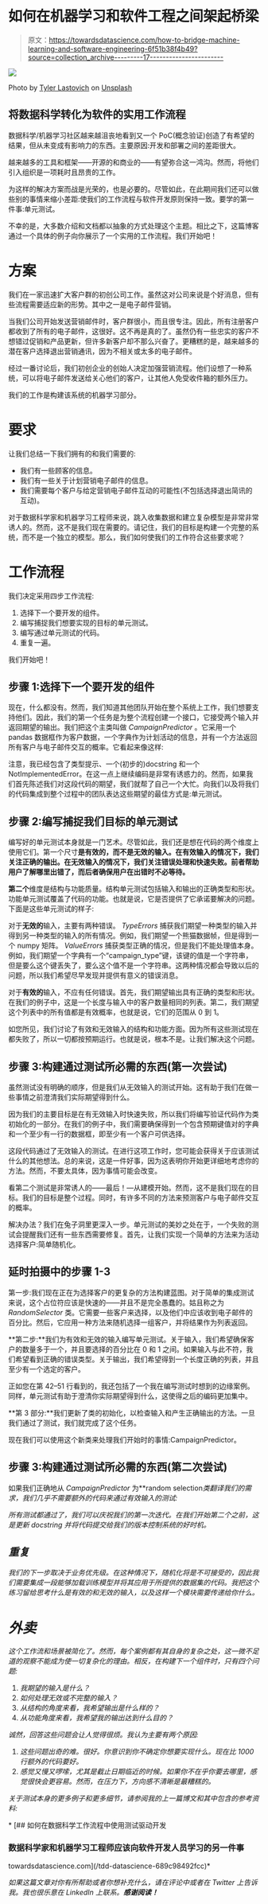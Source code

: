 # 如何在机器学习和软件工程之间架起桥梁

> 原文：<https://towardsdatascience.com/how-to-bridge-machine-learning-and-software-engineering-6f51b38f4b49?source=collection_archive---------17----------------------->

![](img/dc204e63872c6f3c619d04f8e2d33f2d.png)

Photo by [Tyler Lastovich](https://unsplash.com/@lastly?utm_source=medium&utm_medium=referral) on [Unsplash](https://unsplash.com?utm_source=medium&utm_medium=referral)

## 将数据科学转化为软件的实用工作流程

数据科学/机器学习社区越来越沮丧地看到又一个 PoC(概念验证)创造了有希望的结果，但从未变成有影响力的东西。主要原因:开发和部署之间的差距很大。

越来越多的工具和框架——开源的和商业的——有望弥合这一鸿沟。然而，将他们引入组织是一项耗时且昂贵的工作。

为这样的解决方案而战是光荣的，也是必要的。尽管如此，在此期间我们还可以做些别的事情来缩小差距:使我们的工作流程与软件开发原则保持一致。要学的第一件事:单元测试。

不幸的是，大多数介绍和文档都以抽象的方式处理这个主题。相比之下，这篇博客通过一个具体的例子向你展示了一个实用的工作流程。我们开始吧！

# 方案

我们在一家迅速扩大客户群的初创公司工作。虽然这对公司来说是个好消息，但有些流程需要适应新的形势。其中之一是电子邮件营销。

当我们公司开始发送营销邮件时，客户群很小，而且很专注。因此，所有注册客户都收到了所有的电子邮件，这很好。这不再是真的了。虽然仍有一些忠实的客户不想错过促销和产品更新，但许多新客户却不那么兴奋了。更糟糕的是，越来越多的潜在客户选择退出营销通讯，因为不相关或太多的电子邮件。

经过一番讨论后，我们初创企业的创始人决定加强营销流程。他们设想了一种系统，可以将电子邮件发送给关心他们的客户，让其他人免受收件箱的额外压力。

我们的工作是构建该系统的机器学习部分。

# 要求

让我们总结一下我们拥有的和我们需要的:

*   我们有一些顾客的信息。
*   我们有一些关于计划营销电子邮件的信息。
*   我们需要每个客户与给定营销电子邮件互动的可能性(不包括选择退出简讯的互动)。

对于数据科学家和机器学习工程师来说，跳入收集数据和建立复杂模型是非常非常诱人的。然而，这不是我们现在需要的。请记住，我们的目标是构建一个完整的系统，而不是一个独立的模型。那么，我们如何使我们的工作符合这些要求呢？

# 工作流程

我们决定采用四步工作流程:

1.  选择下一个要开发的组件。
2.  编写捕捉我们想要实现的目标的单元测试。
3.  编写通过单元测试的代码。
4.  重复一遍。

我们开始吧！

## 步骤 1:选择下一个要开发的组件

现在，什么都没有。然而，我们知道其他团队开始在整个系统上工作，我们想要支持他们。因此，我们的第一个任务是为整个流程创建一个接口，它接受两个输入并返回期望的输出。我们把这个主类叫做 *CampaignPredictor* 。它采用一个 pandas 数据框作为客户数据，一个字典作为计划活动的信息，并有一个方法返回所有客户与电子邮件交互的概率。它看起来像这样:

注意，我已经包含了类型提示、一个(初步的)docstring 和一个 NotImplementedError。在这一点上继续编码是非常有诱惑力的。然而，如果我们首先陈述我们对这段代码的期望，我们就帮了自己一个大忙。向我们以及将我们的代码集成到整个过程中的团队表达这些期望的最佳方式是:单元测试。

## 步骤 2:编写捕捉我们目标的单元测试

编写好的单元测试本身就是一门艺术。尽管如此，我们还是想在代码的两个维度上使用它们。第一个尺寸**是有效的，而不是无效的输入。在有效输入的情况下，我们关注正确的输出。在无效输入的情况下，我们关注错误处理和快速失败。前者帮助用户了解哪里出错了，而后者确保用户在出错时不必等待。**

**第二个**维度是结构与功能质量。结构单元测试包括输入和输出的正确类型和形状。功能单元测试覆盖了代码的功能。也就是说，它是否提供了它承诺要解决的问题。下面是这些单元测试的样子:

对于**无效的**输入，主要有两种错误。 *TypeErrors* 捕获我们期望一种类型的输入并得到另一种类型的输入的所有情况。例如，我们期望一个熊猫数据帧，但是得到一个 numpy 矩阵。 *ValueErrors* 捕获类型正确的情况，但是我们不能处理值本身。例如，我们期望一个字典有一个“campaign_type”键，该键的值是一个字符串，但是要么这个键丢失了，要么这个值不是一个字符串。这两种情况都会导致以后的问题，所以我们希望尽早发现并提供有意义的错误消息。

对于**有效的**输入，不应有任何错误。首先，我们期望输出具有正确的类型和形状。在我们的例子中，这是一个长度与输入中的客户数量相同的列表。第二，我们期望这个列表中的所有值都是有效概率，也就是说，它们的范围从 0 到 1。

如您所见，我们讨论了有效和无效输入的结构和功能方面。因为所有这些测试现在都失败了，所以一切都按预期运行。也就是说，根本不是。让我们解决这个问题。

## 步骤 3:构建通过测试所必需的东西(第一次尝试)

虽然测试没有明确的顺序，但是我们从无效输入的测试开始。这有助于我们在做一些事情之前澄清我们实际期望得到什么。

因为我们的主要目标是在有无效输入时快速失败，所以我们将编写验证代码作为类初始化的一部分。在我们的例子中，我们需要确保得到一个包含预期键值对的字典和一个至少有一行的数据框，即至少有一个客户可供选择。

这段代码通过了无效输入的测试。在进行这项工作时，您可能会获得关于应该测试什么的其他想法。总的来说，这是一件好事，因为这表明你开始更详细地考虑你的方法。然而，不要太具体，因为事情可能会改变。

看第二个测试是非常诱人的——最后！—从建模开始。然而，这不是我们现在的目标。我们的目标是整个过程。同时，有许多不同的方法来预测客户与电子邮件交互的概率。

解决办法？我们在兔子洞里更深入一步。单元测试的美妙之处在于，一个失败的测试会提醒我们还有一些东西需要修复。首先，让我们实现一个简单的方法来为活动选择客户:简单随机化。

## 延时拍摄中的步骤 1-3

第一步:我们现在正在为选择客户的更复杂的方法构建蓝图。对于简单的集成测试来说，这个占位符应该是快速的——并且不是完全愚蠢的。姑且称之为 *RandomSelector* 类。它需要一些客户来选择，以及他们中应该收到电子邮件的百分比。然后，它应用一种方法来随机选择一组客户，并将结果作为列表返回。

**第二步:**我们为有效和无效的输入编写单元测试。关于输入，我们希望确保客户的数量多于一个，并且要选择的百分比在 0 和 1 之间。如果输入与此不符，我们希望看到正确的错误类型。关于输出，我们希望得到一个长度正确的列表，并且至少有一个选定的客户。

正如您在第 42–51 行看到的，我还包括了一个我在编写测试时想到的边缘案例。同样，单元测试有助于澄清你实际期望得到什么，这使得之后的编码更加集中。

**第 3 部分:**我们更新了类的初始化，以检查输入和产生正确输出的方法。一旦我们通过了测试，我们就完成了这个任务。

现在我们可以使用这个新类来处理我们开始时的事情:CampaignPredictor。

## 步骤 3:构建通过测试所必需的东西(第二次尝试)

如果我们正确地从 *CampaignPredictor* 为**random selection*类翻译我们的需求，我们几乎不需要额外的代码来通过有效输入的测试:*

*所有测试都通过了，我们可以庆祝我们的第一次迭代。在我们开始第二个之前，这是更新 docstring 并将代码提交给我们的版本控制系统的好时机。*

## *重复*

*我们的下一步取决于业务优先级。在这种情况下，随机化将是不可接受的，因此我们需要集成一段能够加载训练模型并将其应用于所提供的数据集的代码。我把这个练习留给思考什么是有效的和无效的输入，以及这样一个模块需要传递给你什么。*

# *外卖*

*这个工作流和场景被简化了。然而，每个案例都有其自身的复杂之处，这一微不足道的观察不能成为使一切复杂化的理由。相反，在构建下一个组件时，只有四个问题:*

1.  *我期望的输入是什么？*
2.  *如何处理无效或不完整的输入？*
3.  *从结构的角度来看，我希望输出是什么样的？*
4.  *从功能角度来看，我希望我的输出达到什么目的？*

*诚然，回答这些问题会让人觉得很烦。我认为主要有两个原因:*

1.  *这些问题出奇的难。很好。你意识到你不确定你想要实现什么。现在比 1000 行额外的代码要好。*
2.  *感觉又慢又啰嗦，尤其是截止日期临近的时候。如果你不在乎你要去哪里，感觉很快会更容易。然而，在压力下，方向感不清晰是最糟糕的。*

*关于测试本身的更多例子和更多细节，请参阅我的上一篇博文和其中包含的参考资料:*

*[](/tdd-datascience-689c98492fcc) [## 如何在数据科学工作流程中使用测试驱动开发

### 数据科学家和机器学习工程师应该向软件开发人员学习的另一件事

towardsdatascience.com](/tdd-datascience-689c98492fcc)* 

*如果这篇文章对你有所帮助或者你想补充什么，请在评论中或者在 Twitter 上告诉我。我也很乐意在 LinkedIn 上联系。**感谢阅读！***
